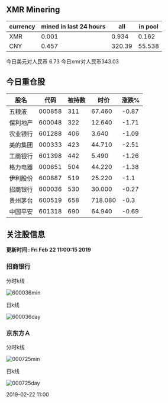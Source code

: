 ## XMR Minering

|currency|mined in last 24 hours|all|in pool|
|---|---|---|---|
|XMR|0.001|0.934|0.162|
|CNY|0.457|320.39|55.538|

今日美元对人民币 6.73	今日xmr对人民币343.03


## 今日重仓股 

|股名|代码|被持数|时价|涨跌%|
|---|---|---|---|---|
|五粮液|000858|311|67.460|-0.87|
|保利地产|600048|322|12.640|-1.71|
|农业银行|601288|406|3.640|-1.09|
|美的集团|000333|423|44.710|-2.51|
|工商银行|601398|442|5.490|-1.26|
|格力电器|000651|504|44.220|-1.38|
|伊利股份|600887|519|25.220|-1.1|
|招商银行|600036|530|30.000|-0.27|
|贵州茅台|600519|658|718.080|-0.3|
|中国平安|601318|690|64.940|-0.69|

## 关注股信息
**更新时间 : Fri Feb 22 11:00:15 2019**
### 招商银行 
分时k线

![600036min](http://image.sinajs.cn/newchart/min/n/sh600036.gif)

日k线

![600036day](http://image.sinajs.cn/newchart/daily/n/sh600036.gif)

### 京东方Ａ 
分时k线

![000725min](http://image.sinajs.cn/newchart/min/n/sz000725.gif)

日k线

![000725day](http://image.sinajs.cn/newchart/daily/n/sz000725.gif)

2019-02-22 11:00